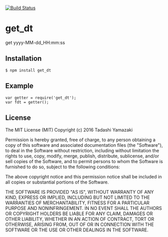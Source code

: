 [![Build Status](https://travis-ci.org/tadashiy1012/get_dt.svg?branch=master)](https://travis-ci.org/tadashiy1012/get_dt)

# get_dt
get yyyy-MM-dd_HH:mm:ss

## Installation
`$ npm install get_dt`

## Example
    var getter = require('get_dt');
    var fdt = getter();

## License

The MIT License (MIT) Copyright (c) 2016 Tadashi Yamazaki

Permission is hereby granted, free of charge, to any person obtaining a copy of this software and associated documentation files (the "Software"), to deal in the Software without restriction, including without limitation the rights to use, copy, modify, merge, publish, distribute, sublicense, and/or sell copies of the Software, and to permit persons to whom the Software is furnished to do so, subject to the following conditions:

The above copyright notice and this permission notice shall be included in all copies or substantial portions of the Software.

THE SOFTWARE IS PROVIDED "AS IS", WITHOUT WARRANTY OF ANY KIND, EXPRESS OR IMPLIED, INCLUDING BUT NOT LIMITED TO THE WARRANTIES OF MERCHANTABILITY, FITNESS FOR A PARTICULAR PURPOSE AND NONINFRINGEMENT. IN NO EVENT SHALL THE AUTHORS OR COPYRIGHT HOLDERS BE LIABLE FOR ANY CLAIM, DAMAGES OR OTHER LIABILITY, WHETHER IN AN ACTION OF CONTRACT, TORT OR OTHERWISE, ARISING FROM, OUT OF OR IN CONNECTION WITH THE SOFTWARE OR THE USE OR OTHER DEALINGS IN THE SOFTWARE.
